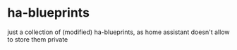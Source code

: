 # ha-blueprints
just a collection of (modified) ha-blueprints, as home assistant doesn't allow to store them private 